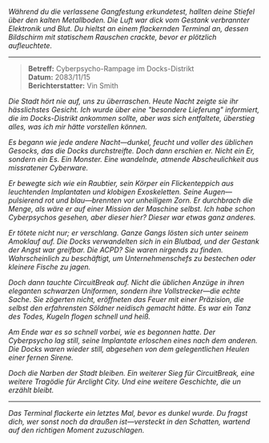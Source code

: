 _Während du die verlassene Gangfestung erkundetest, hallten deine Stiefel über den kalten Metallboden. Die Luft war dick vom Gestank verbrannter Elektronik und Blut. Du hieltst an einem flackernden Terminal an, dessen Bildschirm mit statischem Rauschen crackte, bevor er plötzlich aufleuchtete._

---

> **Betreff:** Cyberpsycho-Rampage im Docks-Distrikt  
> **Datum:** 2083/11/15  
> **Berichterstatter:** Vin Smith

_Die Stadt hört nie auf, uns zu überraschen. Heute Nacht zeigte sie ihr hässlichstes Gesicht. Ich wurde über eine "besondere Lieferung" informiert, die im Docks-Distrikt ankommen sollte, aber was sich entfaltete, überstieg alles, was ich mir hätte vorstellen können._

_Es begann wie jede andere Nacht—dunkel, feucht und voller des üblichen Gesocks, das die Docks durchstreifte. Doch dann erschien er. Nicht ein Er, sondern ein Es. Ein Monster. Eine wandelnde, atmende Abscheulichkeit aus missratener Cyberware._

_Er bewegte sich wie ein Raubtier, sein Körper ein Flickenteppich aus leuchtenden Implantaten und klobigen Exoskeletten. Seine Augen—pulsierend rot und blau—brennten vor unheiligem Zorn. Er durchbrach die Menge, als wäre er auf einer Mission der Maschine selbst. Ich habe schon Cyberpsychos gesehen, aber dieser hier? Dieser war etwas ganz anderes._

*Er tötete nicht nur; er *verschlang*. Ganze Gangs lösten sich unter seinem Amoklauf auf. Die Docks verwandelten sich in ein Blutbad, und der Gestank der Angst war greifbar. Die ACPD? Sie waren nirgends zu finden. Wahrscheinlich zu beschäftigt, um Unternehmenschefs zu bestechen oder kleinere Fische zu jagen.*

_Doch dann tauchte CircuitBreak auf. Nicht die üblichen Anzüge in ihren eleganten schwarzen Uniformen, sondern ihre Vollstrecker—die echte Sache. Sie zögerten nicht, eröffneten das Feuer mit einer Präzision, die selbst den erfahrensten Söldner neidisch gemacht hätte. Es war ein Tanz des Todes, Kugeln flogen schnell und heiß._

_Am Ende war es so schnell vorbei, wie es begonnen hatte. Der Cyberpsycho lag still, seine Implantate erloschen eines nach dem anderen. Die Docks waren wieder still, abgesehen von dem gelegentlichen Heulen einer fernen Sirene._

_Doch die Narben der Stadt bleiben. Ein weiterer Sieg für CircuitBreak, eine weitere Tragödie für Arclight City. Und eine weitere Geschichte, die un erzählt bleibt._

---

_Das Terminal flackerte ein letztes Mal, bevor es dunkel wurde. Du fragst dich, wer sonst noch da draußen ist—versteckt in den Schatten, wartend auf den richtigen Moment zuzuschlagen._
